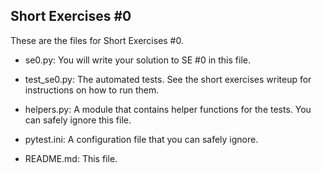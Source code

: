 Short Exercises #0
------------------

These are the files for Short Exercises #0.

- se0.py: You will write your solution to SE #0 in this file.

- test_se0.py: The automated tests. See the short exercises writeup for
  instructions on how to run them.

- helpers.py: A module that contains helper functions for the tests. You can
  safely ignore this file.

- pytest.ini: A configuration file that you can safely ignore.

- README.md: This file.